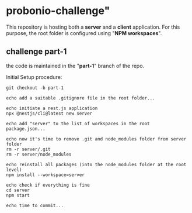 # probonio-challenge"

This repository is hosting both a **server** and a **client** application.
For this purpose, the root folder is configured using "**NPM workspaces**".

## challenge part-1

the code is maintained in the "**part-1**" branch of the repo.

Initial Setup procedure:

```shell
git checkout -b part-1

echo add a suitable .gitignore file in the root folder...

echo initiate a nest.js application
npx @nestjs/cli@latest new server

echo add "server" to the list of workspaces in the root package.json...

echo now it's time to remove .git and node_modules folder from server folder
rm -r server/.git
rm -r server/node_modules

echo reinstall all packages (into the node_modules folder at the root level)
npm install --workspace=server

echo check if everything is fine
cd server
npm start

echo time to commit...
```
